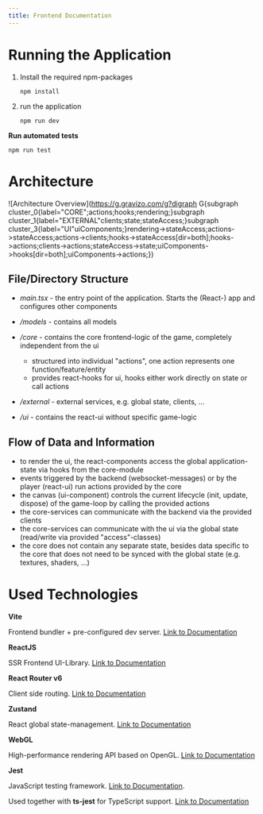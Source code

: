 ```yaml
---
title: Frontend Documentation
---
```






# Running the Application

1. Install the required npm-packages

   ```
   npm install
   ```

2. run the application

   ```
   npm run dev
   ```


**Run automated tests**

```
npm run test
```



# Architecture

![Architecture Overview](https://g.gravizo.com/g?digraph G{subgraph cluster_0{label="CORE";actions;hooks;rendering;}subgraph cluster_1{label="EXTERNAL"clients;state;stateAccess;}subgraph cluster_3{label="UI"uiComponents;}rendering->stateAccess;actions->stateAccess;actions->clients;hooks->stateAccess[dir=both];hooks->actions;clients->actions;stateAccess->state;uiComponents->hooks[dir=both];uiComponents->actions;})


## File/Directory Structure

- *main.tsx* - the entry point of the application. Starts the (React-) app and configures other components
- */models* - contains all models
  
- */core* - contains the core frontend-logic of the game, completely independent from the ui
  - structured into individual "actions", one action represents one function/feature/entity
  - provides react-hooks for ui, hooks either work directly on state or call actions

- */external* - external services, e.g. global state, clients, ...
- */ui* - contains the react-ui without specific game-logic

## Flow of Data and Information

- to render the ui, the react-components access the global application-state via hooks from the core-module
- events triggered by the backend (websocket-messages) or by the player (react-ui) run actions provided by the core
- the canvas (ui-component) controls the current lifecycle (init, update, dispose) of the game-loop by calling the provided actions  
- the core-services can communicate with the backend via the provided clients
- the core-services can communicate with the ui via the global state (read/write via provided "access"-classes)
- the core does not contain any separate state, besides data specific to the core that does not need to be synced with the global state (e.g. textures, shaders, ...)



# Used Technologies

**Vite**

Frontend bundler + pre-configured dev server. [Link to Documentation](https://vitejs.dev/guide/)

**ReactJS**

SSR Frontend UI-Library. [Link to Documentation](https://reactjs.org/docs/getting-started.html)

**React Router v6**

Client side routing. [Link to Documentation](https://reactrouter.com/docs/en/v6/api)

**Zustand**

React global state-management. [Link to Documentation](https://github.com/pmndrs/zustand)

**WebGL**

High-performance rendering API based on OpenGL. [Link to Documentation](https://developer.mozilla.org/en-US/docs/Web/API/WebGL_API)

**Jest**

JavaScript testing framework. [Link to Documentation](https://jestjs.io/docs/getting-started).

Used together with **ts-jest** for TypeScript support. [Link to Documentation](https://kulshekhar.github.io/ts-jest/docs/getting-started/installation)

